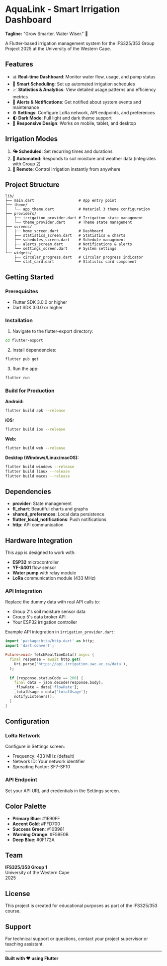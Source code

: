 # AquaLink - Smart Irrigation Dashboard

**Tagline:** "Grow Smarter. Water Wiser." 🌿

A Flutter-based irrigation management system for the IFS325/353 Group Project 2025 at the University of the Western Cape.

## Features

- 📊 **Real-time Dashboard**: Monitor water flow, usage, and pump status
- 📅 **Smart Scheduling**: Set up automated irrigation schedules
- 📈 **Statistics & Analytics**: View detailed usage patterns and efficiency metrics
- 🔔 **Alerts & Notifications**: Get notified about system events and maintenance
- ⚙️ **Settings**: Configure LoRa network, API endpoints, and preferences
- 🌓 **Dark Mode**: Full light and dark theme support
- 📱 **Responsive Design**: Works on mobile, tablet, and desktop

## Irrigation Modes

1. **🌤️ Scheduled**: Set recurring times and durations
2. **🔁 Automated**: Responds to soil moisture and weather data (integrates with Group 2)
3. **📡 Remote**: Control irrigation instantly from anywhere

## Project Structure

```
lib/
├── main.dart                    # App entry point
├── theme/
│   └── app_theme.dart           # Material 3 theme configuration
├── providers/
│   ├── irrigation_provider.dart # Irrigation state management
│   └── theme_provider.dart      # Theme state management
├── screens/
│   ├── home_screen.dart         # Dashboard
│   ├── statistics_screen.dart   # Statistics & charts
│   ├── schedules_screen.dart    # Schedule management
│   ├── alerts_screen.dart       # Notifications & alerts
│   └── settings_screen.dart     # System settings
└── widgets/
    ├── circular_progress.dart   # Circular progress indicator
    └── stat_card.dart           # Statistic card component
```

## Getting Started

### Prerequisites

- Flutter SDK 3.0.0 or higher
- Dart SDK 3.0.0 or higher

### Installation

1. Navigate to the flutter-export directory:
```bash
cd flutter-export
```

2. Install dependencies:
```bash
flutter pub get
```

3. Run the app:
```bash
flutter run
```

### Build for Production

**Android:**
```bash
flutter build apk --release
```

**iOS:**
```bash
flutter build ios --release
```

**Web:**
```bash
flutter build web --release
```

**Desktop (Windows/Linux/macOS):**
```bash
flutter build windows --release
flutter build linux --release
flutter build macos --release
```

## Dependencies

- **provider**: State management
- **fl_chart**: Beautiful charts and graphs
- **shared_preferences**: Local data persistence
- **flutter_local_notifications**: Push notifications
- **http**: API communication

## Hardware Integration

This app is designed to work with:
- **ESP32** microcontroller
- **YF-S401** flow sensor
- **Water pump** with relay module
- **LoRa** communication module (433 MHz)

### API Integration

Replace the dummy data with real API calls to:
- Group 2's soil moisture sensor data
- Group 5's data broker API
- Your ESP32 irrigation controller

Example API integration in `irrigation_provider.dart`:

```dart
import 'package:http/http.dart' as http;
import 'dart:convert';

Future<void> fetchRealTimeData() async {
  final response = await http.get(
    Uri.parse('https://api.irrigation.uwc.ac.za/data'),
  );
  
  if (response.statusCode == 200) {
    final data = json.decode(response.body);
    _flowRate = data['flowRate'];
    _totalUsage = data['totalUsage'];
    notifyListeners();
  }
}
```

## Configuration

### LoRa Network

Configure in Settings screen:
- Frequency: 433 MHz (default)
- Network ID: Your network identifier
- Spreading Factor: SF7-SF10

### API Endpoint

Set your API URL and credentials in the Settings screen.

## Color Palette

- **Primary Blue**: #1E90FF
- **Accent Gold**: #FFD700
- **Success Green**: #10B981
- **Warning Orange**: #F59E0B
- **Deep Blue**: #0F172A

## Team

**IFS325/353 Group 1**  
University of the Western Cape  
2025

## License

This project is created for educational purposes as part of the IFS325/353 course.

## Support

For technical support or questions, contact your project supervisor or teaching assistant.

---

**Built with ❤️ using Flutter**
